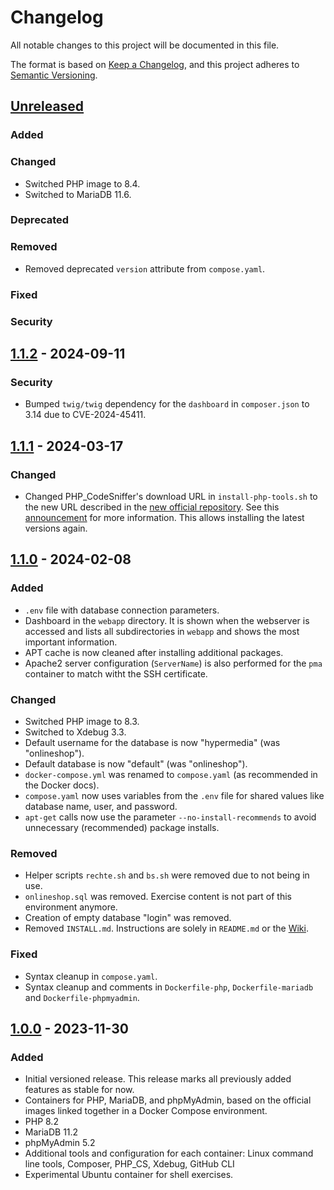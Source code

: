 # Changelog

All notable changes to this project will be documented in this file.

The format is based on [Keep a Changelog](https://keepachangelog.com/en/1.1.0/),
and this project adheres to [Semantic Versioning](https://semver.org/spec/v2.0.0.html).

## [Unreleased]

### Added
### Changed

- Switched PHP image to 8.4.
- Switched to MariaDB 11.6.

### Deprecated
### Removed

- Removed deprecated `version` attribute from `compose.yaml`.

### Fixed
### Security

## [1.1.2] - 2024-09-11

### Security

- Bumped `twig/twig` dependency for the `dashboard` in `composer.json` to 3.14 due to CVE-2024-45411.

## [1.1.1] - 2024-03-17

### Changed

- Changed PHP_CodeSniffer's download URL in `install-php-tools.sh` to the new URL described in the [new official repository](https://github.com/PHPCSStandards/PHP_CodeSniffer). See this [announcement](https://github.com/squizlabs/PHP_CodeSniffer/issues/3932) for more information. This allows installing the latest versions again.

## [1.1.0] - 2024-02-08

### Added

- `.env` file with database connection parameters.
- Dashboard in the `webapp` directory. It is shown when the webserver is accessed and lists all subdirectories in `webapp` and shows the most important information.
- APT cache is now cleaned after installing additional packages.
- Apache2 server configuration (`ServerName`) is also performed for the `pma` container to match witht the SSH certificate.

### Changed

- Switched PHP image to 8.3.
- Switched to Xdebug 3.3.
- Default username for the database is now "hypermedia" (was "onlineshop").
- Default database is now "default" (was "onlineshop").
- `docker-compose.yml` was renamed to `compose.yaml` (as recommended in the Docker docs).
- `compose.yaml` now uses variables from the `.env` file for shared values like database name, user, and password.
- `apt-get` calls now use the parameter `--no-install-recommends` to avoid unnecessary (recommended) package installs.

### Removed

- Helper scripts `rechte.sh` and `bs.sh` were removed due to not being in use.
- `onlineshop.sql` was removed. Exercise content is not part of this environment anymore.
- Creation of empty database "login" was removed.
- Removed `INSTALL.md`. Instructions are solely in `README.md` or the [Wiki](https://github.com/Digital-Media/fhooe-web-dock/wiki).

### Fixed

- Syntax cleanup in `compose.yaml`.
- Syntax cleanup and comments in `Dockerfile-php`, `Dockerfile-mariadb` and `Dockerfile-phpmyadmin`.

## [1.0.0] - 2023-11-30

### Added

- Initial versioned release. This release marks all previously added features as stable for now.
- Containers for PHP, MariaDB, and phpMyAdmin, based on the official images linked together in a Docker Compose environment.
- PHP 8.2
- MariaDB 11.2
- phpMyAdmin 5.2
- Additional tools and configuration for each container: Linux command line tools, Composer, PHP_CS, Xdebug, GitHub CLI
- Experimental Ubuntu container for shell exercises.

[Unreleased]: https://github.com/Digital-Media/fhooe-web-dock/compare/1.1.2...HEAD
[1.1.2]: https://github.com/Digital-Media/fhooe-web-dock/compare/1.1.1...1.1.2
[1.1.1]: https://github.com/Digital-Media/fhooe-web-dock/compare/1.1.0...1.1.1
[1.1.0]: https://github.com/Digital-Media/fhooe-web-dock/compare/1.0.0...1.1.0
[1.0.0]: https://github.com/Digital-Media/fhooe-web-dock/releases/tag/1.0.0
